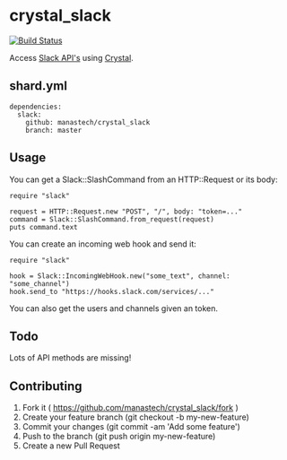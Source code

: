 # crystal_slack

[![Build Status](https://travis-ci.org/manastech/crystal_slack.svg?branch=master)](https://travis-ci.org/manastech/crystal_slack)

Access [Slack API's](https://api.slack.com/) using [Crystal](http://crystal-lang.org).

## shard.yml

```crystal
dependencies:
  slack:
    github: manastech/crystal_slack
    branch: master
```

## Usage

You can get a Slack::SlashCommand from an HTTP::Request or its body:

```crystal
require "slack"

request = HTTP::Request.new "POST", "/", body: "token=..."
command = Slack::SlashCommand.from_request(request)
puts command.text
```

You can create an incoming web hook and send it:

```crystal
require "slack"

hook = Slack::IncomingWebHook.new("some_text", channel: "some_channel")
hook.send_to "https://hooks.slack.com/services/..."
```

You can also get the users and channels given an token.

## Todo

Lots of API methods are missing!

## Contributing

1. Fork it ( https://github.com/manastech/crystal_slack/fork )
2. Create your feature branch (git checkout -b my-new-feature)
3. Commit your changes (git commit -am 'Add some feature')
4. Push to the branch (git push origin my-new-feature)
5. Create a new Pull Request
